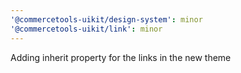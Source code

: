 ```yaml
---
'@commercetools-uikit/design-system': minor
'@commercetools-uikit/link': minor
---
```


Adding inherit property for the links in the new theme
